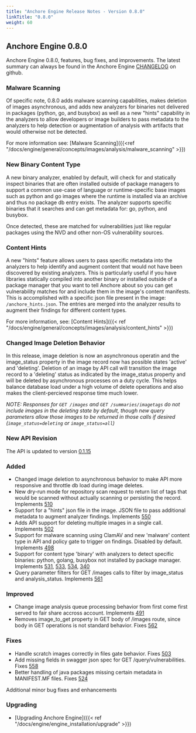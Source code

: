 ```yaml
---
title: "Anchore Engine Release Notes - Version 0.8.0"
linkTitle: "0.8.0"
weight: 60
---
```


## Anchore Engine 0.8.0

Anchore Engine 0.8.0, features, bug fixes, and improvements.  The latest summary can always be found in the Anchore Engine [CHANGELOG](https://github.com/anchore/anchore-engine/blob/master/CHANGELOG.md) on github.

### Malware Scanning

Of specific note, 0.8.0 adds malware scanning capabilities, makes deletion of images asynchronous, and adds new analyzers for binaries not delivered in packages (python, go, and busybox) as well
as a new "hints" capability in the analyzers to allow developers or image builders to pass metadata to the analyzers to help detection or augmentation of analysis with artifacts that would otherwise
not be detected.

For more information see: [Malware Scanning]({{<ref "/docs/engine/general/concepts/images/analysis/malware_scanning" >}})

### New Binary Content Type

A new binary analyzer, enabled by default, will check for and statically inspect binaries that are often installed outside of package managers to support a common use-case of language or runtime-specific base images
such as python and go images where the runtime is installed via an archive and thus no package db entry exists. The analyzer supports specific binaries that it searches and can get metadata for: go, python, and busybox.

Once detected, these are matched for vulnerabilities just like regular packages using the NVD and other non-OS vulnerability sources.

### Content Hints

A new "hints" feature allows users to pass specific metadata into the analyzers to help identify and augment content that would not have been discovered by existing analyzers. This is particularly useful
if you have libraries statically compiled into another binary or installed outside of a package manager that you want to tell Anchore about so you can get vulnerability matches for and include them in the
image's content manifests. This is accomplished with a specific json file present in the image: ```/anchore_hints.json```. The entries are merged into the analyzer results to augment their findings for
different content types.

For more information, see: [Content Hints]({{< ref "/docs/engine/general/concepts/images/analysis/content_hints" >}})

### Changed Image Deletion Behavior

In this release, image deletion is now an asynchronous operatin and the image_status property in the image record now has possible states 'active' and 'deleting'. Deletion of an image by API call will
transition the image record to a 'deleting' status as indicated by the image_status property and will be deleted by asynchronous processes on a duty cycle. This helps balance database load under a high volume
of delete operations and also makes the client-percieved response time much lower. 

*NOTE: Responses for `GET /images` and `GET /summaries/imagetags` do *not* include images in the deleting state by default, though new query parameters
allow those images to be returned in those calls if desired (`image_status=deleting` or `image_status=all`)*


### New API Revision

The API is updated to version [0.1.15](https://github.com/anchore/anchore-engine/blob/v0.8.0/anchore_engine/services/apiext/swagger/swagger.yaml)

### Added

+ Changed image deletion to asynchronous behavior to make API more responsive and throttle db load during image deletes.
+ New dry-run mode for repository scan request to return list of tags that would be scanned without actually scanning or persisting the record. Implements [510](https://github.com/anchore/anchore-engine/issues/510)
+ Support for a "hints" json file in the image. JSON file to pass additional metadata to augment analyzer findings. Implements [550](https://github.com/anchore/anchore-engine/issues/550)
+ Adds API support for deleting multiple images in a single call. Implements [502](https://github.com/anchore/anchore-engine/issues/502)
+ Support for malware scanning using ClamAV and new 'malware' content type in API and policy gate to trigger on findings. Disabled by default. Implements [498](https://github.com/anchore/anchore-engine/issues/498)     
+ Support for content type 'binary' with analyzers to detect specific binaries: python, golang, busybox not installed by package manager. Implements [531](https://github.com/anchore/anchore-engine/issues/531), [533](https://github.com/anchore/anchore-engine/issues/533), [534](https://github.com/anchore/anchore-engine/issues/534), [340](https://github.com/anchore/anchore-engine/issues/340)
+ Query parameter filters for GET /images calls to filter by image_status and analysis_status. Implements [561](https://github.com/anchore/anchore-engine/issues/561)

### Improved

+ Change image analysis queue processing behavior from first come first served to fair share accross account. Implements [491](https://github.com/anchore/anchore-engine/issues/491)
+ Removes image_to_get property in GET body of /images route, since body in GET operations is not standard behavior. Fixes [562](https://github.com/anchore/anchore-engine/issues/562)

### Fixes 
+ Handle scratch images correctly in files gate behavior. Fixes [503](https://github.com/anchore/anchore-engine/issues/530)
+ Add missing fields in swagger json spec for GET /query/vulnerabilities. Fixes [558](https://github.com/anchore/anchore-engine/issues/558)
+ Better handling of java packages missing certain metadata in MANIFEST.MF files. Fixes [524](https://github.com/anchore/anchore-engine/issues/524)

Additional minor bug fixes and enhancements

### Upgrading

* [Upgrading Anchore Engine]({{< ref "/docs/engine/engine_installation/upgrade" >}})
